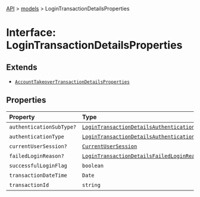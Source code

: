 [API](../../index.md) > [models](../index.md) > LoginTransactionDetailsProperties

# Interface: LoginTransactionDetailsProperties

## Extends

- [`AccountTakeoverTransactionDetailsProperties`](AccountTakeoverTransactionDetailsProperties.md)

## Properties

| Property | Type | Description | Inheritance | Source |
| :------ | :------ | :------ | :------ | :------ |
| `authenticationSubType?` | [`LoginTransactionDetailsAuthenticationSubTypeEnum`](../type-aliases/LoginTransactionDetailsAuthenticationSubTypeEnum.md) | - | - | models/LoginTransactionDetails.ts:88 |
| `authenticationType` | [`LoginTransactionDetailsAuthenticationTypeEnum`](../type-aliases/LoginTransactionDetailsAuthenticationTypeEnum.md) | - | - | models/LoginTransactionDetails.ts:87 |
| `currentUserSession?` | [`CurrentUserSession`](../classes/CurrentUserSession.md) | - | [`AccountTakeoverTransactionDetailsProperties`](AccountTakeoverTransactionDetailsProperties.md).`currentUserSession` | models/AccountTakeoverTransactionDetails.ts:63 |
| `failedLoginReason?` | [`LoginTransactionDetailsFailedLoginReasonEnum`](../type-aliases/LoginTransactionDetailsFailedLoginReasonEnum.md) | - | - | models/LoginTransactionDetails.ts:90 |
| `successfulLoginFlag` | `boolean` | - | - | models/LoginTransactionDetails.ts:89 |
| `transactionDateTime` | `Date` | - | [`AccountTakeoverTransactionDetailsProperties`](AccountTakeoverTransactionDetailsProperties.md).`transactionDateTime` | models/AccountTakeoverTransactionDetails.ts:61 |
| `transactionId` | `string` | - | [`AccountTakeoverTransactionDetailsProperties`](AccountTakeoverTransactionDetailsProperties.md).`transactionId` | models/AccountTakeoverTransactionDetails.ts:62 |

